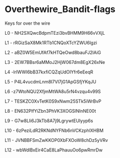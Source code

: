 # Overthewire_Bandit-flags

Keys for over the wire

L0 - NH2SXQwcBdpmTEzi3bvBHMM9H66vVXjL

L1 - rRGizSaX8Mk1RTb1CNQoXTcYZWU6lgzi

L2 - aBZ0W5EmUfAf7kHTQeOwd8bauFJ2lAiG

L3 - 2EW7BBsr6aMMoJ2HjW067dm8EgX26xNe

L4 -lrIWWI6bB37kxfiCQZqUdOIYfr6eEeqR

L5 - P4L4vucdmLnm8I7Vl7jG1ApGSfjYKqJU

L6 -z7WtoNQU2XfjmMtWA8u5rN4vzqu4v99S

L7 - TESKZC0XvTetK0S9xNwm25STk5iWrBvP

L8 - EN632PlfYiZbn3PhVK3XOGSlNInNE00t

L9 - G7w8LIi6J3kTb8A7j9LgrywtEUlyyp6s

L10 - 6zPeziLdR2RKNdNYFNb6nVCKzphlXHBM

L11 - JVNBBFSmZwKKOP0XbFXOoW8chDz5yVRv

L12 - wbWdlBxEir4CaE8LaPhauuOo6pwRmrDw

